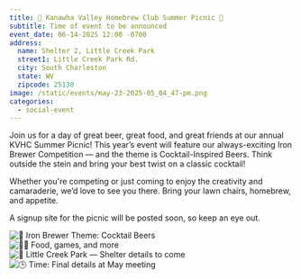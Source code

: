 ```yaml
---
title: 🍻 Kanawha Valley Homebrew Club Summer Picnic 🍻
subtitle: Time of event to be announced
event_date: 06-14-2025 12:00 -0700
address:
  name: Shelter 2, Little Creek Park
  street1: Little Creek Park Rd.
  city: South Charleston
  state: WV
  zipcode: 25130
image: /static/events/may-23-2025-05_04_47-pm.png
categories:
  - social-event
---
```

Join us for a day of great beer, great food, and great friends at our annual KVHC Summer Picnic! This year’s event will feature our always-exciting Iron Brewer Competition — and the theme is Cocktail-Inspired Beers. Think outside the stein and bring your best twist on a classic cocktail!

Whether you're competing or just coming to enjoy the creativity and camaraderie, we’d love to see you there. Bring your lawn chairs, homebrew, and appetite.

A signup site for the picnic will be posted soon, so keep an eye out.

![🥇](https://static.xx.fbcdn.net/images/emoji.php/v9/t94/1/16/1f947.png) Iron Brewer Theme: Cocktail Beers\
![👨‍🍳](https://static.xx.fbcdn.net/images/emoji.php/v9/t74/1/16/1f468_200d_1f373.png) Food, games, and more\
![📍](https://static.xx.fbcdn.net/images/emoji.php/v9/t2d/1/16/1f4cd.png) Little Creek Park — Shelter details to come\
![🕒](https://static.xx.fbcdn.net/images/emoji.php/v9/taa/1/16/1f552.png) Time: Final details at May meeting
